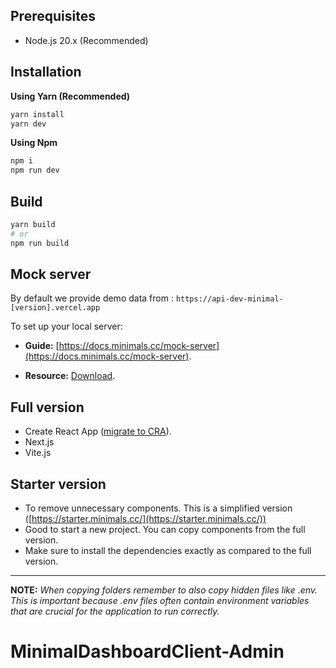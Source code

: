 ## Prerequisites

- Node.js 20.x (Recommended)

## Installation

**Using Yarn (Recommended)**

```sh
yarn install
yarn dev
```

**Using Npm**

```sh
npm i
npm run dev
```

## Build

```sh
yarn build
# or
npm run build
```

## Mock server

By default we provide demo data from : `https://api-dev-minimal-[version].vercel.app`

To set up your local server:

- **Guide:** [https://docs.minimals.cc/mock-server](https://docs.minimals.cc/mock-server).

- **Resource:** [Download](https://www.dropbox.com/sh/6ojn099upi105tf/AACpmlqrNUacwbBfVdtt2t6va?dl=0).

## Full version

- Create React App ([migrate to CRA](https://docs.minimals.cc/migrate-to-cra/)).
- Next.js
- Vite.js

## Starter version

- To remove unnecessary components. This is a simplified version ([https://starter.minimals.cc/](https://starter.minimals.cc/))
- Good to start a new project. You can copy components from the full version.
- Make sure to install the dependencies exactly as compared to the full version.

---

**NOTE:**
_When copying folders remember to also copy hidden files like .env. This is important because .env files often contain environment variables that are crucial for the application to run correctly._
# MinimalDashboardClient-Admin
